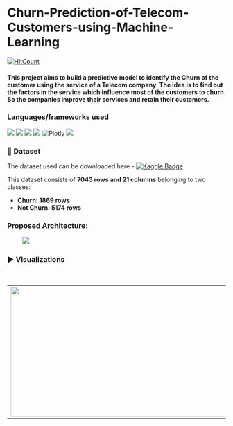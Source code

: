 # Churn-Prediction-of-Telecom-Customers-using-Machine-Learning
[![HitCount](http://hits.dwyl.com/koushik2001/COVID-19-Face-Mask-Detector-with-OpenCV-and-Deep-Learning.svg)](http://hits.dwyl.com/koushik2001/COVID-19-Face-Mask-Detector-with-OpenCV-and-Deep-Learning)

#### This project aims to build a predictive model to identify the Churn of the customer using the service of a Telecom company. The idea is to find out the factors in the service which influence most of the customers to churn. So the companies improve their services and retain their customers.

### Languages/frameworks used
<img src="https://img.shields.io/badge/python%20-%2314354C.svg?&style=for-the-badge&logo=python&logoColor=white"/> <img src="https://img.shields.io/badge/Sklearn%20-%234c4c4c.svg?&style=for-the-badge&logo=scikit-learn&logoColor=orange"/> <img src="https://img.shields.io/badge/pandas%20-%23150458.svg?&style=for-the-badge&logo=pandas&logoColor=white" /> <img src="https://img.shields.io/badge/numpy%20-%23013243.svg?&style=for-the-badge&logo=numpy&logoColor=white" /> ![Plotly](https://img.shields.io/badge/Plotly-49587c.svg?&style=for-the-badge&logo=power-bi&logoColor=white) <img src="https://img.shields.io/badge/Colab%20-%23FFDF00.svg?&style=for-the-badge&logo=Google&logoColor=000000"/> 

### :file_folder: Dataset
The dataset used can be downloaded here - [![Kaggle Badge](https://img.shields.io/badge/Kaggle%20-%2320BEFF.svg?&style=flat-square&logo=Kaggle&logoColor=white&link=https://www.kaggle.com/blastchar/telco-customer-churn)](https://www.kaggle.com/blastchar/telco-customer-churn)

This dataset consists of __7043 rows and 21 columns__ belonging to two classes:
*	__Churn: 1869 rows__
*	__Not Churn: 5174 rows__


### Proposed Architecture:
&nbsp;&nbsp;&nbsp;&nbsp;&nbsp;&nbsp;&nbsp;&nbsp;
![](https://github.com/koushik2001/Churn-Prediction-of-Telecom-Customers-using-Machine-Learning/blob/main/Docs1/architecture.png)

### :arrow_forward: Visualizations
&nbsp;&nbsp;&nbsp;&nbsp;&nbsp;&nbsp;&nbsp;&nbsp;
<table>
  <tr>
    <td><img src="https://github.com/koushik2001/Churn-Prediction-of-Telecom-Customers-using-Machine-Learning/blob/main/Docs1/github1.PNG" width="500" height="300">
    <td> <img src="https://github.com/koushik2001/Churn-Prediction-of-Telecom-Customers-using-Machine-Learning/blob/main/Docs1/github2.PNG" width="500" height="300">
  </tr>
 </table>

